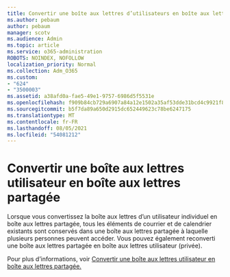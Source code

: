 ```yaml
---
title: Convertir une boîte aux lettres d’utilisateurs en boîte aux lettres partagée
ms.author: pebaum
author: pebaum
manager: scotv
ms.audience: Admin
ms.topic: article
ms.service: o365-administration
ROBOTS: NOINDEX, NOFOLLOW
localization_priority: Normal
ms.collection: Adm_O365
ms.custom:
- "624"
- "3500003"
ms.assetid: a38afd0a-fae5-49e1-9757-6986d5f5531e
ms.openlocfilehash: f909b84cb729a6907a84a12e1502a35af53dde31bcd4c9921f8bf81947c04614
ms.sourcegitcommit: b5f7da89a650d2915dc652449623c78be6247175
ms.translationtype: MT
ms.contentlocale: fr-FR
ms.lasthandoff: 08/05/2021
ms.locfileid: "54081212"
---
```

# <a name="convert-a-user-mailbox-to-a-shared-mailbox"></a>Convertir une boîte aux lettres utilisateur en boîte aux lettres partagée

Lorsque vous convertissez la boîte aux lettres d’un utilisateur individuel en boîte aux lettres partagée, tous les éléments de courrier et de calendrier existants sont conservés dans une boîte aux lettres partagée à laquelle plusieurs personnes peuvent accéder. Vous pouvez également reconverti une boîte aux lettres partagée en boîte aux lettres utilisateur (privée).
  
Pour plus d’informations, voir [Convertir une boîte aux lettres utilisateur en boîte aux lettres partagée.](https://docs.microsoft.com/microsoft-365/admin/email/convert-user-mailbox-to-shared-mailbox)
  